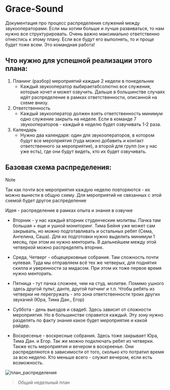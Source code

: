 # Grace-Sound
Документация про процесс распределения служений между звукооператорами. Если мы хотим больше и лучше развиваться, то нам нужно все структурировать. Очень важно максимально ответственно отнестись к этому плану. Если все будут его выполнять, то и проще будет тоже всем. Это командная работа!

## Что нужно для успешной реализации этого плана:
1. Планинг (разбор) мероприятий каждые 2 недели в понедельник
   - Каждый звукооператор выбираетабсолютно все служения, которые хочет и может озвучить. Дальше в большинстве случаях идёт распределение в рамках ответственности, описанной на схеме внизу.
2. Ответственность
   - Каждый звукооператор должен взять ответственность минимум одно служение закрыть на неделе. Если в команде 7 звукооператоров - каждый в неделю будет озвучивать 1-2 раза.
3. Календарь
   - Нужно два календаря: один для звукооператоров, в котором будут все мероприятия (туда можно добавить и контакт ответственного за мероприятие), а второй для групп (он у нас уже есть), где они будут видеть, кто их будет озвучивать.

## Базовая схема распределения:

> [!NOTE]
> Так как почти все мероприятия каждую неделю повторяются - их можно вынести в общую схему. Для мероприятий не связанных с этой схемой будет другое распределение

Идея - распределение в рамках опыта и знания в озвучке
+ Вторник - у нас каждый вторник студенческие молитвы. Пачка там большая + еще и ушной мониторинг. Тима Бейня уже может сам закрывать, но можно подготавливать и остальных ребят (Сема, Ангелина, Саша). Для их подготовки нужно выделить минимум 1 месяц, при этом их нужно менторить. В дальнейшем между этой четверкой можно распределять вторник.  

+ Среда, Четверг - общецерковные собрания. Там сложность почти нулевая. Туда мы отправляем всё тех же четверых, для поднятия скилла и уверенности за мидасом. При этом их тоже первое время нужно менторить.  

+ Пятница - тут пачка сложнее, чем на студ. молитве. Помимо ушного здесь другой пульт, данте, другой патчинг и т.п. Чтобы ребять из четверки не перегружать - это зона ответственности троих других звукачей (Юра, Тима Дан., Егор)  

+ Суббота - день выездов и свадеб. Здесь зависит от сложности мероприятия. Но в большинстве справится каждый. Эту зону нужно разделять по факту знания какое будет мероприятие и какой райдер.  

+ Воскресенье - воскресные собрания. Здесь тоже закрывает Юра, Тима Дан. и Егор. Так же можно подключать ребят из четверки. Также есть мероприятия и вечером в воскреенье. Они распределяются в зависимости от того, сколько кто потратил время за всю неделю. Кто меньше всего - служит вечером, если есть возможность.  

![план_распределения](https://github.com/user-attachments/assets/179c2afd-c63c-4b0a-be35-adcbcd13a9ee)
> Общий недельный план
